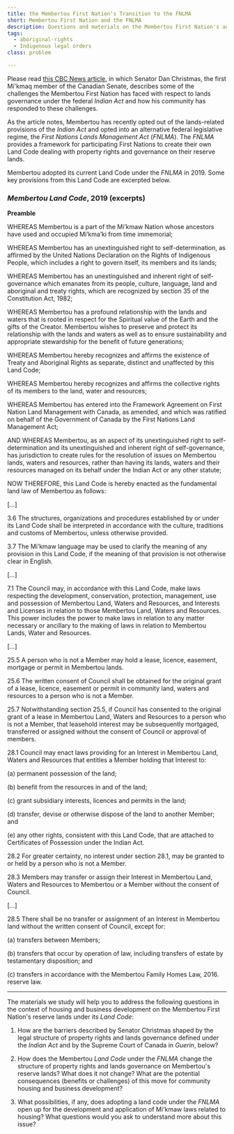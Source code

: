 ```yaml
---
title: the Membertou First Nation's Transition to the FNLMA
short: Membertou First Nation and the FNLMA
description: Questions and materials on the Membertou First Nation's adoption of the *FNLMA*
tags:
  - aboriginal-rights
  - Indigenous legal orders
class: problem

---
```




Please read [this CBC News article,](https://www.cbc.ca/news/politics/indian-act-horrible-existence-senator-christmas-1.4149551) in which Senator Dan Christmas, the first Mi'kmaq member of the Canadian Senate, describes some of the challenges the Membertou First Nation has faced with respect to lands governance under the federal *Indian Act* and how his community has responded to these challenges. 

As the article notes, Membertou has recently opted out of the lands-related provisions of the *Indian Act* and opted into an alternative federal legislative regime, the *First Nations Lands Management Act* (*FNLMA*). The *FNLMA* provides a framework for participating First Nations to create their own Land Code dealing with property rights and governance on their reserve lands.

Membertou adopted its current Land Code under the *FNLMA* in 2019. Some key provisions from this Land Code are excerpted below. 

### *Membertou Land Code*, 2019 (excerpts)

**Preamble**

WHEREAS Membertou is a part of the Mi’kmaw Nation whose ancestors have used and occupied Mi’kma’ki from time immemorial;

WHEREAS Membertou has an unextinguished right to self-determination, as affirmed by the United Nations Declaration on the Rights of Indigenous People, which includes a right to govern itself, its members and its lands;

WHEREAS Membertou has an unextinguished and inherent right of self-governance which emanates from its people, culture, language, land and aboriginal and treaty rights, which are recognized by section 35 of the Constitution Act, 1982;

WHEREAS Membertou has a profound relationship with the lands and waters that is rooted in respect for the Spiritual value of the Earth and the gifts of the Creator. Membertou wishes to preserve and protect its relationship with the lands and waters as well as to ensure sustainability and appropriate stewardship for the benefit of future generations;

WHEREAS Membertou hereby recognizes and affirms the existence of Treaty and Aboriginal Rights as separate, distinct and unaffected by this Land Code;

WHEREAS Membertou hereby recognizes and affirms the collective rights of its members to the land, water and resources;

WHEREAS Membertou has entered into the Framework Agreement on First Nation Land Management with Canada, as amended, and which was ratified on behalf of the Government of Canada by the First Nations Land Management Act;

AND WHEREAS Membertou, as an aspect of its unextinguished right to self-determination and its unextinguished and inherent right of self-governance, has jurisdiction to create rules for the resolution of issues on Membertou lands, waters and resources, rather than having its lands, waters and their resources managed on its behalf under the Indian Act or any other statute;

NOW THEREFORE, this Land Code is hereby enacted as the fundamental land law of Membertou as follows: 

[…]

3.6 The structures, organizations and procedures established by or under its Land Code shall be interpreted in accordance with the culture, traditions and customs of Membertou, unless otherwise provided.

3.7 The Mi’kmaw language may be used to clarify the meaning of any provision in this Land Code, if the meaning of that provision is not otherwise clear in English.

[…]

7.1 The Council may, in accordance with this Land Code, make laws respecting the development, conservation, protection, management, use and possession of Membertou Land, Waters and Resources, and Interests and Licenses in relation to those Membertou Land, Waters and Resources. This power includes the power to make laws in relation to any matter necessary or ancillary to the making of laws in relation to Membertou Lands, Water and Resources.

[…]

25.5 A person who is not a Member may hold a lease, licence, easement, mortgage or permit in Membertou lands.

25.6 The written consent of Council shall be obtained for the original grant of a lease, licence, easement or permit in community land, waters and resources to a person who is not a Member.

25.7 Notwithstanding section 25.5, if Council has consented to the original grant of a lease in Membertou Land, Waters and Resources to a person who is not a Member, that leasehold interest may be subsequently mortgaged, transferred or assigned without the consent of Council or approval of members.

28.1 Council may enact laws providing for an Interest in Membertou Land, Waters and Resources that entitles a Member holding that Interest to:

(a) permanent possession of the land;

(b) benefit from the resources in and of the land;

(c) grant subsidiary interests, licences and permits in the land;

(d) transfer, devise or otherwise dispose of the land to another Member; and

(e) any other rights, consistent with this Land Code, that are attached to Certificates of Possession under the Indian Act.

28.2 For greater certainty, no interest under section 28.1, may be granted to or held by a person who is not a Member.

28.3 Members may transfer or assign their Interest in Membertou Land, Waters and Resources to Membertou or a Member without the consent of Council.

[…]

28.5 There shall be no transfer or assignment of an Interest in Membertou land without the written consent of Council, except for:

(a) transfers between Members;

(b) transfers that occur by operation of law, including transfers of estate by testamentary disposition; and

(c) transfers in accordance with the Membertou Family Homes Law, 2016. reserve law.

---

The materials we study will help you to address the following questions in the context of housing and business development on the Membertou First Nation's reserve lands under its *Land Code*:

1. How are the barriers described by Senator Christmas shaped by the legal structure of property rights and lands governance defined under the *Indian Act* and by the Supreme Court of Canada in *Guerin*, below? 

2. How does the Membertou *Land Code* under the *FNLMA* change the structure of property rights and lands governance on Membertou's reserve lands? What does it not change? What are the potential consequences (benefits or challenges) of this move for community housing and business development?

3. What possibilities, if any, does adopting a land code under the *FNLMA* open up for the development and application of Mi'kmaw laws related to housing? What questions would you ask to understand more about this issue?
